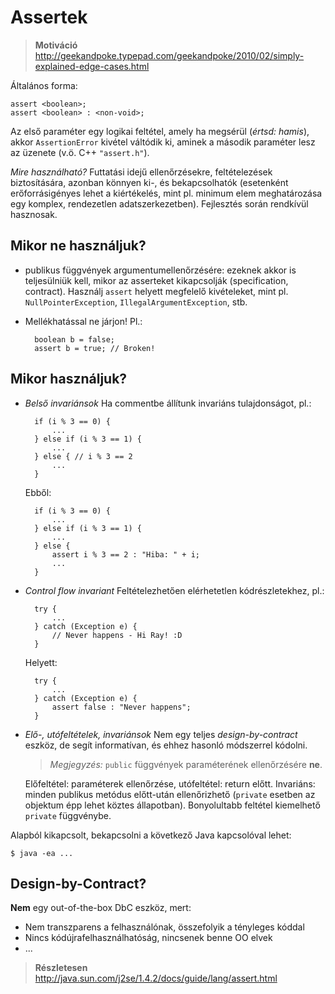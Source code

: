 # Assertek #

> **Motiváció** <http://geekandpoke.typepad.com/geekandpoke/2010/02/simply-explained-edge-cases.html>

Általános forma:

	assert <boolean>;
	assert <boolean> : <non-void>;

Az első paraméter egy logikai feltétel, amely ha megsérül (*értsd: hamis*),
akkor `AssertionError` kivétel váltódik ki, aminek a második paraméter lesz az
üzenete (v.ö. C++ `"assert.h"`).

*Mire használható?* Futtatási idejű ellenőrzésekre, feltételezések
biztosítására, azonban könnyen ki-, és bekapcsolhatók (esetenként
erőforrásigényes lehet a kiértékelés, mint pl. minimum elem meghatározása egy
komplex, rendezetlen adatszerkezetben). Fejlesztés során rendkívül hasznosak.

## Mikor ne használjuk? ##

* publikus függvények argumentumellenőrzésére: ezeknek akkor is teljesülniük
  kell, mikor az asserteket kikapcsolják (specification, contract). Használj
  `assert` helyett megfelelő kivételeket, mint pl. `NullPointerException`,
  `IllegalArgumentException`, stb.
* Mellékhatással ne járjon! Pl.:

		boolean b = false;
		assert b = true; // Broken!

## Mikor használjuk? ##

* *Belső invariánsok* Ha commentbe állítunk invariáns tulajdonságot, pl.:
	
	    if (i % 3 == 0) {
	        ...
	    } else if (i % 3 == 1) {
	        ...
	    } else { // i % 3 == 2
	        ...
	    }
	
	Ebből:
	
	    if (i % 3 == 0) {
	        ...
	    } else if (i % 3 == 1) {
	        ...
	    } else {
	        assert i % 3 == 2 : "Hiba: " + i;
	        ...
	    }

* *Control flow invariant* Feltételezhetően elérhetetlen kódrészletekhez, pl.:

		try {
		    ...
		} catch (Exception e) {
		    // Never happens - Hi Ray! :D
		}

	Helyett:
	
		try {
		    ...
		} catch (Exception e) {
		    assert false : "Never happens";
		}

* *Elő-, utófeltételek, invariánsok* Nem egy teljes *design-by-contract* eszköz,
de segít informatívan, és ehhez hasonló módszerrel kódolni.

	> *Megjegyzés:* `public` függvények paraméterének ellenőrzésére **ne**.

	Előfeltétel: paraméterek ellenőrzése, utófeltétel: return előtt. Invariáns:
	minden publikus metódus előtt-után ellenőrizhető (`private` esetben az
	objektum épp lehet köztes állapotban). Bonyolultabb feltétel kiemelhető
	`private` függvénybe.

Alapból kikapcsolt, bekapcsolni a következő Java kapcsolóval lehet:

	$ java -ea ...
	
## Design-by-Contract? ##
**Nem** egy out-of-the-box DbC eszköz, mert:

* Nem transzparens a felhasználónak, összefolyik a tényleges kóddal
* Nincs kódújrafelhasználhatóság, nincsenek benne OO elvek
* ... 

> **Részletesen** <http://java.sun.com/j2se/1.4.2/docs/guide/lang/assert.html>
